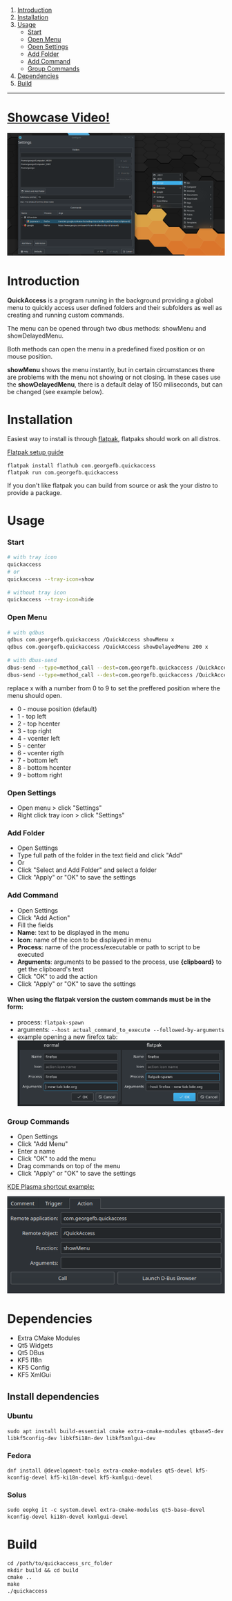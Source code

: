
1. [Introduction](#introduction)
2. [Installation](#installation)
3. [Usage](#usage)
    * [Start](#start)
    * [Open Menu](#open-menu)
    * [Open Settings](#open-settings)
    * [Add Folder](#add-folder)
    * [Add Command](#add-command)
    * [Group Commands](#group-commands)
4. [Dependencies](#dependencies)
5. [Build](#build)

----

# <a href="https://put.re/player/cmrs1ivP.mp4/" target="_blank">Showcase Video!</a>
[![Showcase](data/images/quickaccess.png)](data/images/quickaccess.png)


# Introduction
**QuickAccess** is a program running in the background providing a global menu to quickly access user defined folders and their subfolders as well as creating and running custom commands.

The menu can be opened through two dbus methods: showMenu and showDelayedMenu.

Both methods can open the menu in a predefined fixed position or on mouse position. 

**showMenu** shows the menu instantly, but in certain circumstances there are problems with the menu not showing or not closing. In these cases use the **showDelayedMenu**, there is a default delay of 150 miliseconds, but can be changed (see example below).

# Installation
Easiest way to install is through [flatpak](https://flathub.org/apps/details/com.georgefb.quickaccess), flatpaks should work on all distros.

[Flatpak setup guide](https://flatpak.org/setup/)
```
flatpak install flathub com.georgefb.quickaccess
flatpak run com.georgefb.quickaccess
```

If you don't like flatpak you can build from source or ask the your distro to provide a package.

# Usage

### Start
```bash
# with tray icon
quickaccess
# or
quickaccess --tray-icon=show
```

```bash
# without tray icon
quickaccess --tray-icon=hide
```

### Open Menu
```bash
# with qdbus
qdbus com.georgefb.quickaccess /QuickAccess showMenu x
qdbus com.georgefb.quickaccess /QuickAccess showDelayedMenu 200 x
```

```bash
# with dbus-send
dbus-send --type=method_call --dest=com.georgefb.quickaccess /QuickAccess com.georgefb.QuickAccess.showMenu int32:x
dbus-send --type=method_call --dest=com.georgefb.quickaccess /QuickAccess com.georgefb.QuickAccess.showDelayedMenu int32:200 int32:x
```

replace x with a number from 0 to 9 to set the preffered position where the menu should open.

- 0 - mouse position (default)
- 1 - top left
- 2 - top hcenter
- 3 - top right
- 4 - vcenter left
- 5 - center
- 6 - vcenter rigth
- 7 - bottom left
- 8 - bottom hcenter
- 9 - bottom right

### Open Settings
- Open menu > click "Settings"
- Right click tray icon > click "Settings"

### Add Folder
- Open Settings
- Type full path of the folder in the text field and click "Add"
- Or
- Click "Select and Add Folder" and select a folder
- Click "Apply" or "OK" to save the settings

### Add Command
- Open Settings
- Click "Add Action"
- Fill the fields
- **Name**: text to be displayed in the menu
- **Icon**: name of the icon to be displayed in menu
- **Process**: name of the process/executable or path to script to be executed
- **Arguments**: arguments to be passed to the process, use **{clipboard}** to get the clipboard's text
- Click "OK" to add the action
- Click "Apply" or "OK" to save the settings

#### When using the flatpak version the custom commands must be in the form:
- process: `flatpak-spawn`
- arguments: `--host actual_command_to_execute --followed-by-arguments`
- example opening a new firefox tab:
![Action example](data/images/quickaccess-action-example.png)

### Group Commands
- Open Settings
- Click "Add Menu"
- Enter a name
- Click "OK" to add the menu
- Drag commands on top of the menu
- Click "Apply" or "OK" to save the settings


[KDE Plasma shortcut example:](https://docs.kde.org/trunk5/en/kde-workspace/kcontrol/khotkeys/shortcuts.html)

![Set shortcut](data/images/quickaccess-plasma-shortcut.png)

# Dependencies
- Extra CMake Modules
- Qt5 Widgets
- Qt5 DBus
- KF5 I18n
- KF5 Config
- KF5 XmlGui

## Install dependencies

### Ubuntu
```
sudo apt install build-essential cmake extra-cmake-modules qtbase5-dev libkf5config-dev libkf5i18n-dev libkf5xmlgui-dev
```

### Fedora 
```
dnf install @development-tools extra-cmake-modules qt5-devel kf5-kconfig-devel kf5-ki18n-devel kf5-kxmlgui-devel
```

### Solus
```
sudo eopkg it -c system.devel extra-cmake-modules qt5-base-devel kconfig-devel ki18n-devel kxmlgui-devel
```

# Build
```
cd /path/to/quickaccess_src_folder
mkdir build && cd build
cmake ..
make
./quickaccess
```